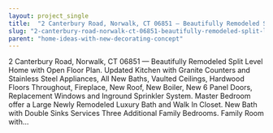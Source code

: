 ```yaml
---
layout: project_single
title:  "2 Canterbury Road, Norwalk, CT 06851 — Beautifully Remodeled Split Level Home with Open Floor Plan. Updated Kitchen with Granite Counters and Stainless Steel Appliances, All New Baths, Vaulted Ceilings, Hardwood Floors Throughout, Fireplace, New Ro"
slug: "2-canterbury-road-norwalk-ct-06851-beautifully-remodeled-split-level-home-with-open-floor-plan-updated-kitchen"
parent: "home-ideas-with-new-decorating-concept"
---
```

2 Canterbury Road, Norwalk, CT 06851 — Beautifully Remodeled Split Level Home with Open Floor Plan. Updated Kitchen with Granite Counters and Stainless Steel Appliances, All New Baths, Vaulted Ceilings, Hardwood Floors Throughout, Fireplace, New Roof, New Boiler, New 6 Panel Doors, Replacement Windows and Inground Sprinkler System. Master Bedroom offer a Large Newly Remodeled Luxury Bath and Walk In Closet.  New Bath with Double Sinks Services Three Additional Family Bedrooms. Family Room with…